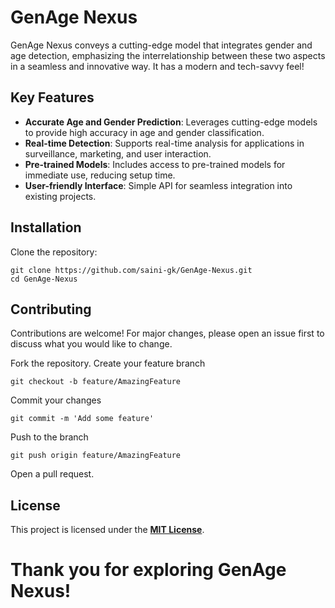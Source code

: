 # GenAge Nexus

GenAge Nexus conveys a cutting-edge model that integrates gender and age detection, emphasizing the interrelationship between these two aspects in a seamless and innovative way. It has a modern and tech-savvy feel!

## Key Features

- **Accurate Age and Gender Prediction**: Leverages cutting-edge models to provide high accuracy in age and gender classification.
- **Real-time Detection**: Supports real-time analysis for applications in surveillance, marketing, and user interaction.
- **Pre-trained Models**: Includes access to pre-trained models for immediate use, reducing setup time.
- **User-friendly Interface**: Simple API for seamless integration into existing projects.


## Installation

Clone the repository:

```
git clone https://github.com/saini-gk/GenAge-Nexus.git
cd GenAge-Nexus
```

## Contributing
Contributions are welcome! For major changes, please open an issue first to discuss what you would like to change.

Fork the repository.
Create your feature branch 
```
git checkout -b feature/AmazingFeature
```
Commit your changes 
```
git commit -m 'Add some feature'
```
Push to the branch 
```
git push origin feature/AmazingFeature
```
Open a pull request.

## License
This project is licensed under the **[MIT License](https://github.com/saini-gk/GenAge-Nexus/blob/main/LICENSE)**.


# Thank you for exploring GenAge Nexus! 
